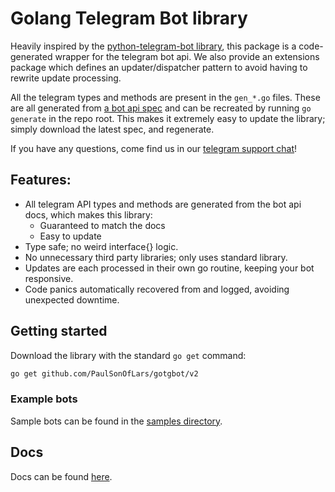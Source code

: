# Golang Telegram Bot library

Heavily inspired by the [python-telegram-bot library](https://github.com/python-telegram-bot/python-telegram-bot),
this package is a code-generated wrapper for the telegram bot api. We also provide an extensions package which 
defines an updater/dispatcher pattern to avoid having to rewrite update processing.

All the telegram types and methods are present in the `gen_*.go` files. These are all generated from 
[a bot api spec](https://github.com/PaulSonOfLars/telegram-bot-api-spec) and can be recreated by running `go generate` 
in the repo root. This makes it extremely easy to update the library; simply download the latest spec, and regenerate.

If you have any questions, come find us in our [telegram support chat](https://t.me/GotgbotChat)!

## Features:
- All telegram API types and methods are generated from the bot api docs, which makes this library:
    - Guaranteed to match the docs
    - Easy to update
- Type safe; no weird interface{} logic.
- No unnecessary third party libraries; only uses standard library.
- Updates are each processed in their own go routine, keeping your bot responsive.
- Code panics automatically recovered from and logged, avoiding unexpected downtime.


## Getting started

Download the library with the standard `go get` command:

```bash
go get github.com/PaulSonOfLars/gotgbot/v2
```

### Example bots

Sample bots can be found in the [samples directory](samples).

## Docs

Docs can be found [here](https://pkg.go.dev/github.com/PaulSonOfLars/gotgbot/v2).

